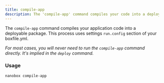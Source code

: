 ```yaml
---
title: compile-app
description: The 'compile-app' command compiles your code into a deployable code package.
---
```


The `compile-app` command compiles your application code into a deployable package. This process uses settings `run.config` section of your boxfile.yml.

*For most cases, you will never need to run the `compile-app` command directly. It's implied in the `deploy` command.*

### Usage
```shell
nanobox compile-app
```
